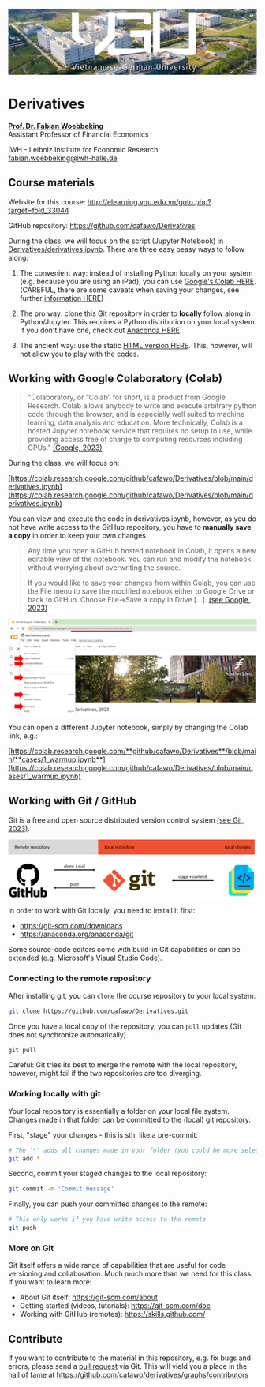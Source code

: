 ![image-3.png](figures/fscampus_small.png)

# Derivatives

[**Prof. Dr. Fabian Woebbeking**](https://woebbeking.info/)</br>
Assistant Professor of Financial Economics

IWH - Leibniz Institute for Economic Research</br>
fabian.woebbeking@iwh-halle.de


## Course materials

Website for this course: http://elearning.vgu.edu.vn/goto.php?target=fold_33044

GitHub repository: https://github.com/cafawo/Derivatives

During the class, we will focus on the script (Jupyter Notebook) in [Derivatives/derivatives.ipynb](https://github.com/cafawo/Derivatives/blob/main/derivatives.ipynb). There are three easy peasy ways to follow along:

1. The convenient way: instead of installing Python locally on your system (e.g. because you are using an iPad), you can use [Google's Colab HERE](https://colab.research.google.com/github/cafawo/Derivatives/blob/main/derivatives.ipynb).  (CAREFUL, there are some caveats when saving your changes, see further  [information HERE](https://colab.research.google.com/github/googlecolab/colabtools/blob/master/notebooks/colab-github-demo.ipynb))

2. The pro way: clone this Git repository in order to **locally** follow along in Python/Jupyter. This requires a Python distribution on your local system. If you don't have one, check out [Anaconda HERE](https://www.anaconda.com/products/individual).

3. The ancient way: use the static [HTML version HERE](https://cafawo.github.io/Derivatives/derivatives.html). This, however, will not allow you to play with the codes.


## Working with Google Colaboratory (Colab)

> "Colaboratory, or “Colab” for short, is a product from Google Research. Colab allows anybody to write and execute arbitrary python code through the browser, and is especially well suited to machine learning, data analysis and education. More technically, Colab is a hosted Jupyter notebook service that requires no setup to use, while providing access free of charge to computing resources including GPUs." [(Google, 2023)](https://research.google.com/colaboratory/faq.html)

During the class, we will focus on: 

[https://colab.research.google.com/github/cafawo/Derivatives/blob/main/derivatives.ipynb](https://colab.research.google.com/github/cafawo/Derivatives/blob/main/derivatives.ipynb)

You can view and execute the code in derivatives.ipynb, however, as you do not have write access to the GitHub repository, you have to **manually save a copy** in order to keep your own changes.

> Any time you open a GitHub hosted notebook in Colab, it opens a new editable view of the notebook. You can run and modify the notebook without worrying about overwriting the source.
>
> If you would like to save your changes from within Colab, you can use the File menu to save the modified notebook either to Google Drive or back to GitHub. Choose File→Save a copy in Drive [...].
> [(see Google, 2023)](https://colab.research.google.com/github/googlecolab/colabtools/blob/master/notebooks/colab-github-demo.ipynb#scrollTo=8J3NBxtZpPcK)


![image-3.png](figures/colab.png)

You can open a different Jupyter notebook, simply by changing the Colab link, e.g.:

[https://colab.research.google.com/**github/cafawo/Derivatives**/blob/main/**cases/1_warmup.ipynb**](https://colab.research.google.com/github/cafawo/Derivatives/blob/main/cases/1_warmup.ipynb)


## Working with Git / GitHub

Git is a free and open source distributed version control system [(see Git, 2023)](https://git-scm.com/).

![image-3.png](figures/git.png)

In order to work with Git locally, you need to install it first: 
* https://git-scm.com/downloads
* https://anaconda.org/anaconda/git

Some source-code editors come with build-in Git capabilities or can be extended (e.g. Microsoft's Visual Studio Code). 

### Connecting to the remote repository

After installing git, you can `clone` the course repository to your local system:

```Bash
git clone https://github.com/cafawo/Derivatives.git
```

Once you have a local copy of the repository, you can `pull` updates (Git does not synchronize automatically). 

```Bash
git pull
```

Careful: Git tries its best to merge the remote with the local repository, however, might fail if the two repositories are too diverging.

### Working locally with git

Your local repository is essentially a folder on your local file system. Changes made in that folder can be committed to the (local) git repository. 

First, "stage" your changes - this is sth. like a pre-commit:

```Bash
# The '*' adds all changes made in your folder (you could be more selective)
git add *
```

Second, commit your staged changes to the local repository:
```Bash
git commit -m 'Commit message'
```

Finally, you can push your committed changes to the remote:
```Bash
# This only works if you have write access to the remote
git push
```

### More on Git

Git itself offers a wide range of capabilities that are useful for code versioning and collaboration. Much much more than we need for this class. If you want to learn more:
* About Git itself: https://git-scm.com/about
* Getting started (videos, tutorials): https://git-scm.com/doc
* Working with GitHub (remotes): https://skills.github.com/



## Contribute

If you want to contribute to the material in this repository, e.g. fix bugs and errors, please send a [pull request](https://github.com/cafawo/derivatives/pulls) via Git. This will yield you a place in the hall of fame at https://github.com/cafawo/derivatives/graphs/contributors
